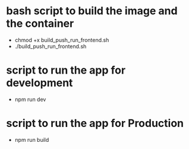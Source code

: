 # bash script to build the image and the container

- chmod +x build_push_run_frontend.sh
- ./build_push_run_frontend.sh

# script to run the app for development

- npm run dev

# script to run the app for Production

- npm run build
